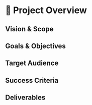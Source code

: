 # 🧭 Project Overview

## Vision & Scope

## Goals & Objectives

## Target Audience

## Success Criteria

## Deliverables